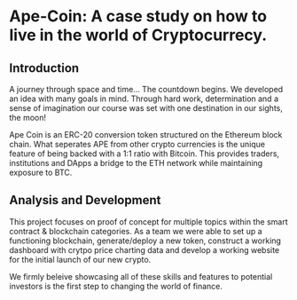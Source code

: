 # Ape-Coin:  A case study on how to live in the world of Cryptocurrecy.

## Introduction

A journey through space and time...  The countdown begins.  We developed an idea with many goals in mind.  Through hard work, determination and a sense of imagination our course was set with one destination in our sights, the moon!

Ape Coin is an ERC-20 conversion token structured on the Ethereum block chain.   What seperates APE from other crypto currencies is the unique feature of being backed with a 1:1 ratio with Bitcoin.  This provides traders, institutions and DApps a bridge to the ETH network while maintaining exposure to BTC.

## Analysis and Development

This project focuses on proof of concept for multiple topics within the smart contract & blockchain categories. As a team we were able to set up a functioning blockchain, generate/deploy a new token, construct a working dashboard with crytpo price charting data and develop a working website for the initial launch of our new crypto.  

We firmly beleive showcasing all of these skills and features to potential investors is the first step to changing the world of finance.  
